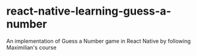 # react-native-learning-guess-a-number
An implementation of Guess a Number game in React Native by following Maximilian's course
